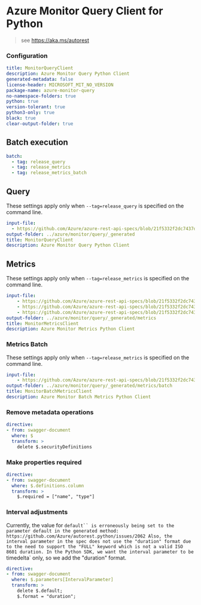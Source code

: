 # Azure Monitor Query Client for Python

> see https://aka.ms/autorest

### Configuration

```yaml
title: MonitorQueryClient
description: Azure Monitor Query Python Client
generated-metadata: false
license-header: MICROSOFT_MIT_NO_VERSION
package-name: azure-monitor-query
no-namespace-folders: true
python: true
version-tolerant: true
python3-only: true
black: true
clear-output-folder: true
```

## Batch execution

```yaml
batch:
  - tag: release_query
  - tag: release_metrics
  - tag: release_metrics_batch
```

## Query

These settings apply only when `--tag=release_query` is specified on the command line.

```yaml $(tag) == 'release_query'
input-file:
  - https://github.com/Azure/azure-rest-api-specs/blob/21f5332f2dc7437d1446edf240e9a3d4c90c6431/specification/operationalinsights/data-plane/Microsoft.OperationalInsights/stable/2022-10-27/OperationalInsights.json
output-folder: ../azure/monitor/query/_generated
title: MonitorQueryClient
description: Azure Monitor Query Python Client
```

## Metrics

These settings apply only when `--tag=release_metrics` is specified on the command line.

```yaml $(tag) == 'release_metrics'
input-file:
    - https://github.com/Azure/azure-rest-api-specs/blob/21f5332f2dc7437d1446edf240e9a3d4c90c6431/specification/monitor/resource-manager/Microsoft.Insights/stable/2018-01-01/metricDefinitions_API.json
    - https://github.com/Azure/azure-rest-api-specs/blob/21f5332f2dc7437d1446edf240e9a3d4c90c6431/specification/monitor/resource-manager/Microsoft.Insights/stable/2018-01-01/metrics_API.json
    - https://github.com/Azure/azure-rest-api-specs/blob/21f5332f2dc7437d1446edf240e9a3d4c90c6431/specification/monitor/resource-manager/Microsoft.Insights/preview/2017-12-01-preview/metricNamespaces_API.json
output-folder: ../azure/monitor/query/_generated/metrics
title: MonitorMetricsClient
description: Azure Monitor Metrics Python Client
```

### Metrics Batch

These settings apply only when `--tag=release_metrics` is specified on the command line.

```yaml $(tag) == 'release_metrics_batch'
input-file:
    - https://github.com/Azure/azure-rest-api-specs/blob/21f5332f2dc7437d1446edf240e9a3d4c90c6431/specification/monitor/data-plane/Microsoft.Insights/preview/2023-05-01-preview/metricBatch.json
output-folder: ../azure/monitor/query/_generated/metrics/batch
title: MonitorBatchMetricsClient
description: Azure Monitor Batch Metrics Python Client
```

### Remove metadata operations

``` yaml
directive:
- from: swagger-document
  where: $
  transform: >
    delete $.securityDefinitions
```

### Make properties required

``` yaml
directive:
- from: swagger-document
  where: $.definitions.column
  transform: >
    $.required = ["name", "type"]
```

### Interval adjustments

Currently, the value for `default`` is erroneously being set to the parameter default in the generated method: https://github.com/Azure/autorest.python/issues/2062
Also, the interval parameter in the spec does not use the "duration" format due to the need to support the "FULL" keyword which is not a valid ISO 8601 duration. In the Python SDK, we want the interval parameter to be `timedelta` only, so we add the "duration" format.

``` yaml
directive:
- from: swagger-document
  where: $.parameters[IntervalParameter]
  transform: >
    delete $.default;
    $.format = "duration";
```
